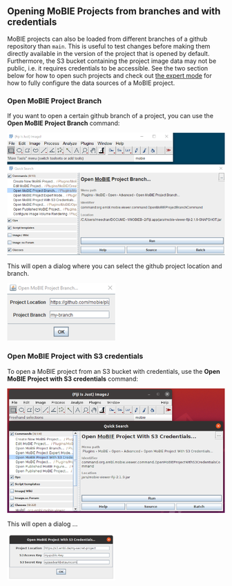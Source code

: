 ## Opening MoBIE Projects from branches and with credentials

MoBIE projects can also be loaded from different branches of a github repository than `main`. This is useful to test changes before making them directly available in the version of the project that is opened by default.
Furthermore, the S3 bucket containing the project image data may not be public, i.e. it requires credentials to be accessible.
See the two section below for how to open such projects and check out [the expert mode](./tutorials/expert_mode.md) for how to fully configure the data sources of a MoBIE project.

### Open MoBIE Project Branch

If you want to open a certain github branch of a project, you can use the **Open MoBIE Project Branch** command:

<img width="600" alt="image" src="./tutorial_images/openMoBIEProjectBranch.png">

This will open a dialog where you can select the github project location and branch.

<img width="250" alt="image" src="./tutorial_images/openMoBIEProjectBranchDialog.png">


### Open MoBIE Project with S3 credentials

To open a MoBIE project from an S3 bucket with credentials, use the **Open MoBIE Project with S3 credentials** command:

<img width="600" alt="image" src="./tutorial_images/openMoBIEProjectWithS3Credentials.png">

This will open a dialog ...

<img width="250" alt="image" src="./tutorial_images/openMoBIEProjectWithS3CredentialsDialog.png">
